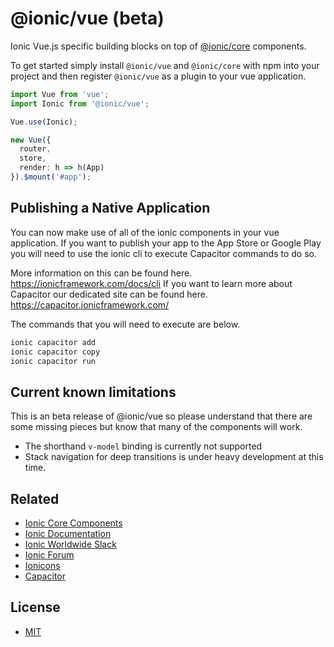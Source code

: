 # @ionic/vue (beta)

Ionic Vue.js specific building blocks on top of [@ionic/core](https://www.npmjs.com/package/@ionic/core) components.

To get started simply install `@ionic/vue` and `@ionic/core` with npm into your project and then register `@ionic/vue` as a plugin to your vue application.

```ts
import Vue from 'vue';
import Ionic from '@ionic/vue';

Vue.use(Ionic);

new Vue({
  router,
  store,
  render: h => h(App)
}).$mount('#app');
```

## Publishing a Native Application

You can now make use of all of the ionic components in your vue application.
If you want to publish your app to the App Store or Google Play you will need to use the ionic cli to execute Capacitor commands to do so.

More information on this can be found here. https://ionicframework.com/docs/cli
If you want to learn more about Capacitor our dedicated site can be found here. https://capacitor.ionicframework.com/

The commands that you will need to execute are below.

```sh
ionic capacitor add
ionic capacitor copy
ionic capacitor run
```

## Current known limitations

This is an beta release of @ionic/vue so please understand that there are some missing pieces but know that many of the components will work.

- The shorthand `v-model` binding is currently not supported
- Stack navigation for deep transitions is under heavy development at this time.

## Related

- [Ionic Core Components](https://www.npmjs.com/package/@ionic/core)
- [Ionic Documentation](https://ionicframework.com/docs/)
- [Ionic Worldwide Slack](http://ionicworldwide.herokuapp.com/)
- [Ionic Forum](https://forum.ionicframework.com/)
- [Ionicons](http://ionicons.com/)
- [Capacitor](https://capacitor.ionicframework.com/)

## License

- [MIT](https://raw.githubusercontent.com/ionic-team/ionic/master/LICENSE)
